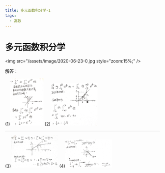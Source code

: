 ```yaml
---
title: 多元函数积分学-1
tags:
  - 高数
---
```



# 多元函数积分学



<img src="/assets/image/2020-06-23-0.jpg style="zoom:15%;" />

解答：

(1)<img src="/assets/image/2020-06-23-1.jpg" style="zoom:15%;" />                                                        (2)<img src="/assets/image/2020-06-23-2.jpg" style="zoom:15%;" />

------

(3)<img src="/assets/image/2020-06-23-3.jpg" style="zoom:15%;" />                									      (4)<img src="/assets/image/2020-06-23-4.jpg" style="zoom:15%;" />

